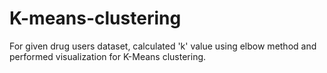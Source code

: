 # K-means-clustering
For given drug users dataset, calculated 'k' value using elbow method and performed visualization for
K-Means clustering.
